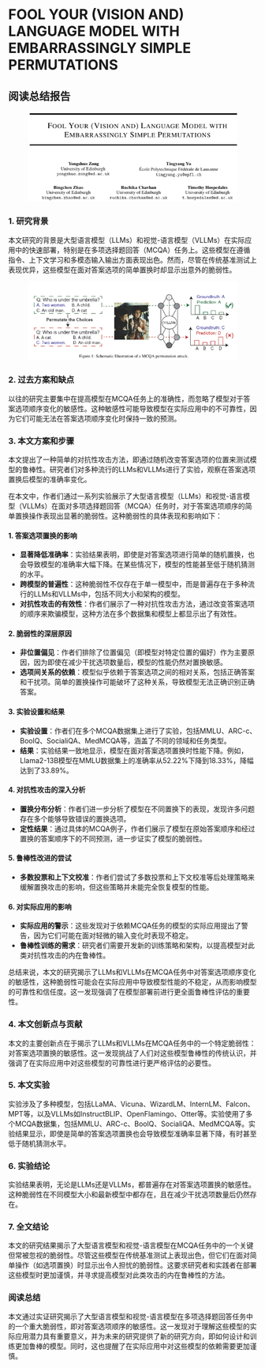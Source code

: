 # FOOL YOUR (VISION AND) LANGUAGE MODEL WITH  EMBARRASSINGLY SIMPLE PERMUTATIONS

## 阅读总结报告

<figure><img src="../.gitbook/assets/image (76).png" alt=""><figcaption></figcaption></figure>

### 1. 研究背景

本文研究的背景是大型语言模型（LLMs）和视觉-语言模型（VLLMs）在实际应用中的快速部署，特别是在多项选择题回答（MCQA）任务上。这些模型在遵循指令、上下文学习和多模态输入输出方面表现出色。然而，尽管在传统基准测试上表现优异，这些模型在面对答案选项的简单置换时却显示出意外的脆弱性。

<figure><img src="../.gitbook/assets/image (77).png" alt=""><figcaption></figcaption></figure>

### 2. 过去方案和缺点

以往的研究主要集中在提高模型在MCQA任务上的准确性，而忽略了模型对于答案选项顺序变化的敏感性。这种敏感性可能导致模型在实际应用中的不可靠性，因为它们可能无法在答案选项顺序变化时保持一致的预测。

### 3. 本文方案和步骤

本文提出了一种简单的对抗性攻击方法，即通过随机改变答案选项的位置来测试模型的鲁棒性。研究者们对多种流行的LLMs和VLLMs进行了实验，观察在答案选项置换后模型的准确率变化。



在本文中，作者们通过一系列实验展示了大型语言模型（LLMs）和视觉-语言模型（VLLMs）在面对多项选择题回答（MCQA）任务时，对于答案选项顺序的简单置换操作表现出显著的脆弱性。这种脆弱性的具体表现和影响如下：

#### 1. 答案选项置换的影响

* **显著降低准确率**：实验结果表明，即使是对答案选项进行简单的随机置换，也会导致模型的准确率大幅下降。在某些情况下，模型的性能甚至低于随机猜测的水平。
* **跨模型的普遍性**：这种脆弱性不仅存在于单一模型中，而是普遍存在于多种流行的LLMs和VLLMs中，包括不同大小和架构的模型。
* **对抗性攻击的有效性**：作者们展示了一种对抗性攻击方法，通过改变答案选项的顺序来欺骗模型，这种方法在多个数据集和模型上都显示出了有效性。

#### 2. 脆弱性的深层原因

* **非位置偏见**：作者们排除了位置偏见（即模型对特定位置的偏好）作为主要原因，因为即使在减少干扰选项数量后，模型的性能仍然对置换敏感。
* **选项间关系的依赖**：模型似乎依赖于答案选项之间的相对关系，包括正确答案和干扰项。简单的置换操作可能破坏了这种关系，导致模型无法正确识别正确答案。

#### 3. 实验设置和结果

* **实验设置**：作者们在多个MCQA数据集上进行了实验，包括MMLU、ARC-c、BoolQ、SocialiQA、MedMCQA等，涵盖了不同的领域和任务类型。
* **结果**：实验结果一致地显示，模型在面对答案选项置换时性能下降。例如，Llama2-13B模型在MMLU数据集上的准确率从52.22%下降到18.33%，降幅达到了33.89%。

#### 4. 对抗性攻击的深入分析

* **置换分布分析**：作者们进一步分析了模型在不同置换下的表现，发现许多问题存在多个能够导致错误的置换选项。
* **定性结果**：通过具体的MCQA例子，作者们展示了模型在原始答案顺序和经过置换的答案顺序下的不同预测，进一步证实了模型的脆弱性。

#### 5. 鲁棒性改进的尝试

* **多数投票和上下文校准**：作者们尝试了多数投票和上下文校准等后处理策略来缓解置换攻击的影响，但这些策略并未能完全恢复模型的性能。

#### 6. 对实际应用的影响

* **实际应用的警示**：这些发现对于依赖MCQA任务的模型的实际应用提出了警告，因为它们可能在面对轻微的输入变化时表现不稳定。
* **鲁棒性训练的需求**：研究者们需要开发新的训练策略和架构，以提高模型对此类对抗性攻击的内在鲁棒性。

总结来说，本文的研究揭示了LLMs和VLLMs在MCQA任务中对答案选项顺序变化的敏感性，这种脆弱性可能会在实际应用中导致模型性能的不稳定，从而影响模型的可靠性和信任度。这一发现强调了在模型部署前进行更全面鲁棒性评估的重要性。





### 4. 本文创新点与贡献

本文的主要创新点在于揭示了LLMs和VLLMs在MCQA任务中的一个特定脆弱性：对答案选项置换的敏感性。这一发现挑战了人们对这些模型鲁棒性的传统认识，并强调了在实际应用中对这些模型的可靠性进行更严格评估的必要性。

### 5. 本文实验

实验涉及了多种模型，包括LLaMA、Vicuna、WizardLM、InternLM、Falcon、MPT等，以及VLLMs如InstructBLIP、OpenFlamingo、Otter等。实验使用了多个MCQA数据集，包括MMLU、ARC-c、BoolQ、SocialiQA、MedMCQA等。实验结果显示，即使是简单的答案选项置换也会导致模型准确率显著下降，有时甚至低于随机猜测水平。

### 6. 实验结论

实验结果表明，无论是LLMs还是VLLMs，都普遍存在对答案选项置换的敏感性。这种脆弱性在不同模型大小和最新模型中都存在，且在减少干扰选项数量后仍然存在。

### 7. 全文结论

本文的研究结果揭示了大型语言模型和视觉-语言模型在MCQA任务中的一个关键但常被忽视的脆弱性。尽管这些模型在传统基准测试上表现出色，但它们在面对简单操作（如选项置换）时显示出令人担忧的脆弱性。这要求研究者和实践者在部署这些模型时更加谨慎，并寻求提高模型对此类攻击的内在鲁棒性的方法。

### 阅读总结

本文通过实证研究揭示了大型语言模型和视觉-语言模型在多项选择题回答任务中的一个重大脆弱性，即对答案选项顺序的敏感性。这一发现对于理解这些模型的实际应用潜力具有重要意义，并为未来的研究提供了新的研究方向，即如何设计和训练更加鲁棒的模型。同时，这也提醒了在实际应用中对这些模型的依赖需要更加谨慎。

